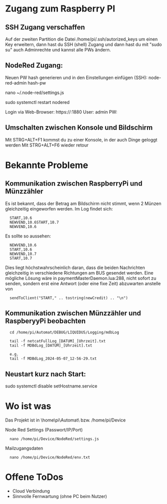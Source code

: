 # Zugang zum Raspberry PI
## SSH Zugang verschaffen

Auf der zweiten Partition die Datei /home/pi/.ssh/autorized_keys um einen Key erweitern, dann hast du SSH (shell) Zugang und dann hast du mit "sudo su" auch Adminrechte und kannst alle PWs ändern.

## NodeRed Zugang:
Neuen PW hash generieren und in den Einstellungen einfügen (SSH):
   node-red-admin hash-pw

   nano ~/.node-red/settings.js

   sudo systemctl restart nodered

Login via Web-Browser:
   https://<IP des Automaten>:1880
   User: admin
   PW: <pw>

## Umschalten zwischen Konsole und Bildschirm
Mit STRG+ALT+F1 kommst du zu einer Konsole, in der auch Dinge geloggt werden
Mit STRG+ALT+F6 wieder retour

# Bekannte Probleme
## Kommunikation zwischen RaspberryPi und Münzzähler
Es ist bekannt, dass der Betrag am Bildschirm nicht stimmt, wenn 2 Münzen gleichzeitig eingeworfen werden. 
Im Log findet sich:

      START,10.6
      NEWVEND,10.6START,10.7
      NEWVEND,10.6

Es sollte so aussehen:

      NEWVEND,10.6
      START,10.6
      NEWVEND,10.7
      START,10.7

Dies liegt höchstwahrscheinlich daran, dass die beiden Nachrichten gleichzeitig in verschiedene Richtungen am BUS gesendet werden. Eine mögliche Lösung wäre in paymentMasterDaemon.lua:288, nicht sofort zu senden, sondern erst eine Antwort (oder eine fixe Zeit) abzuwarten anstelle von

      sendToClient("START," .. tostring(newCredit) .. "\n")

## Kommunikation zwischen Münzzähler und RaspberyyPi beobachten
      cd /home/pi/Automat/DEBUG/LIQUIDUS/Logging/mdbLog

      tail -f netcatFullLog_[DATUM]_[Uhrzeit].txt
      tail -f MDBdLog_[DATUM]_[Uhrzeit].txt

      e.g.
      tail -f MDBdLog_2024-05-07_12-56-29.txt

## Neustart kurz nach Start:
sudo systemctl disable setHostname.service

# Wo ist was
Das Projekt ist in \home\pi\Automat\ bzw. /home/pi/Device

Node Red Settings (Passwort/IP/Port)

      nano /home/pi/Device/NodeRed/settings.js

Mailzugangsdaten

      nano /home/pi/Device/NodeRed/env.txt


# Offene ToDos

 * Cloud Verbindung 
 * Sinnvolle Fernwartung (ohne PC beim Nutzer)
